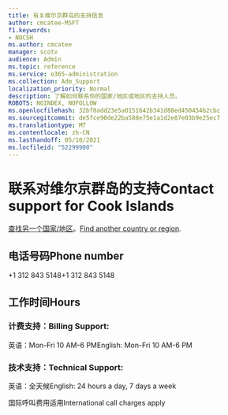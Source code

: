 ```yaml
---
title: 有关维尔京群岛的支持信息
author: cmcatee-MSFT
f1.keywords:
- NOCSH
ms.author: cmcatee
manager: scotv
audience: Admin
ms.topic: reference
ms.service: o365-administration
ms.collection: Adm_Support
localization_priority: Normal
description: 了解如何联系你的国家/地区或地区的支持人员。
ROBOTS: NOINDEX, NOFOLLOW
ms.openlocfilehash: 32bf0add23e5a0151642b341d88ed450454b2cbc
ms.sourcegitcommit: de5fce90de22ba588e75e1a1d2e87e03b9e25ec7
ms.translationtype: MT
ms.contentlocale: zh-CN
ms.lasthandoff: 05/10/2021
ms.locfileid: "52299900"
---
```

# <a name="contact-support-for-cook-islands"></a><span data-ttu-id="b416b-103">联系对维尔京群岛的支持</span><span class="sxs-lookup"><span data-stu-id="b416b-103">Contact support for Cook Islands</span></span>

<span data-ttu-id="b416b-104">[查找另一个国家/地区](../../business-video/get-help-support.md)。</span><span class="sxs-lookup"><span data-stu-id="b416b-104">[Find another country or region](../../business-video/get-help-support.md).</span></span>

## <a name="phone-number"></a><span data-ttu-id="b416b-105">电话号码</span><span class="sxs-lookup"><span data-stu-id="b416b-105">Phone number</span></span>
<span data-ttu-id="b416b-106">+1 312 843 5148</span><span class="sxs-lookup"><span data-stu-id="b416b-106">+1 312 843 5148</span></span>

## <a name="hours"></a><span data-ttu-id="b416b-107">工作时间</span><span class="sxs-lookup"><span data-stu-id="b416b-107">Hours</span></span>
### <a name="billing-support"></a><span data-ttu-id="b416b-108">计费支持：</span><span class="sxs-lookup"><span data-stu-id="b416b-108">Billing Support:</span></span>

<span data-ttu-id="b416b-109">英语：Mon-Fri 10 AM-6 PM</span><span class="sxs-lookup"><span data-stu-id="b416b-109">English: Mon-Fri 10 AM-6 PM</span></span>

### <a name="technical-support"></a><span data-ttu-id="b416b-110">技术支持：</span><span class="sxs-lookup"><span data-stu-id="b416b-110">Technical Support:</span></span>

<span data-ttu-id="b416b-111">英语：全天候</span><span class="sxs-lookup"><span data-stu-id="b416b-111">English: 24 hours a day, 7 days a week</span></span>

<span data-ttu-id="b416b-112">国际呼叫费用适用</span><span class="sxs-lookup"><span data-stu-id="b416b-112">International call charges apply</span></span>
